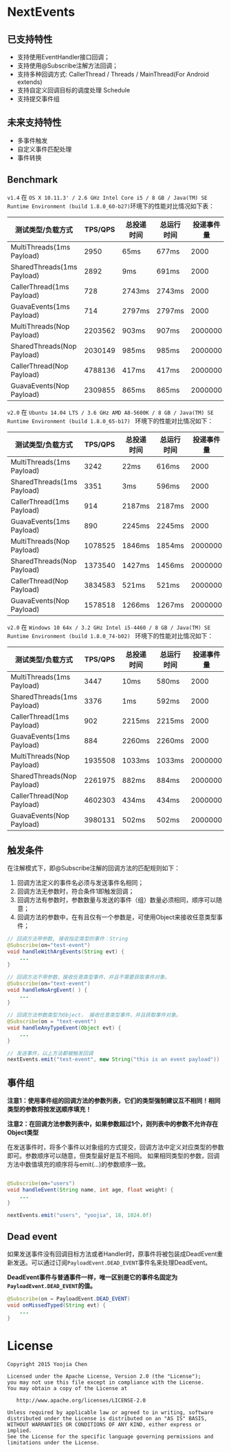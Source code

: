# NextEvents

## 已支持特性

- 支持使用EventHandler接口回调；
- 支持使用@Subscribe注解方法回调；
- 支持多种回调方式: CallerThread / Threads / MainThread(For Android extends)
- 支持自定义回调目标的调度处理 Schedule
- 支持提交事件组

## 未来支持特性

- 多事件触发
- 自定义事件匹配处理
- 事件转换

## Benchmark

`v1.4` 在 `OS X 10.11.3' / 2.6 GHz Intel Core i5 / 8 GB / Java(TM) SE Runtime Environment (build 1.8.0_60-b27)`环境下的性能对比情况如下表：

测试类型/负载方式| TPS/QPS | 总投递时间 | 总运行时间 | 投递事件量
----|----|----|----|----
MultiThreads(1ms Payload)	 | 2950		| 65ms		| 677ms		| 2000
SharedThreads(1ms Payload)	 | 2892		| 9ms		| 691ms		| 2000
CallerThread(1ms Payload)	 | 728		| 2743ms		| 2743ms		| 2000
GuavaEvents(1ms Payload)	 | 714		| 2797ms		| 2797ms		| 2000
MultiThreads(Nop Payload)	 | 2203562		| 903ms		| 907ms		| 2000000
SharedThreads(Nop Payload)	 | 2030149		| 985ms		| 985ms		| 2000000
CallerThread(Nop Payload)	 | 4788136		| 417ms		| 417ms		| 2000000
GuavaEvents(Nop Payload)	 | 2309855		| 865ms		| 865ms		| 2000000

`v2.0` 在 `Ubuntu 14.04 LTS / 3.6 GHz AMD A8-5600K / 8 GB / Java(TM) SE Runtime Environment (build 1.8.0_65-b17) ` 环境下的性能对比情况如下：

测试类型/负载方式| TPS/QPS | 总投递时间 | 总运行时间 | 投递事件量
----|----|----|----|----
MultiThreads(1ms Payload)	 | 3242		| 22ms		| 616ms		| 2000
SharedThreads(1ms Payload)	 | 3351		| 3ms		| 596ms		| 2000
CallerThread(1ms Payload)	 | 914		| 2187ms		| 2187ms		| 2000
GuavaEvents(1ms Payload)	 | 890		| 2245ms		| 2245ms		| 2000
MultiThreads(Nop Payload)	 | 1078525		| 1846ms	| 1854ms		| 2000000
SharedThreads(Nop Payload)	 | 1373540		| 1427ms	| 1456ms		| 2000000
CallerThread(Nop Payload)	 | 3834583		| 521ms		| 521ms	    	| 2000000
GuavaEvents(Nop Payload)	 | 1578518		| 1266ms	| 1267ms		| 2000000

`v2.0` 在 `Windows 10 64x / 3.2 GHz Intel i5-4460 / 8 GB / Java(TM) SE Runtime Environment (build 1.8.0_74-b02) ` 环境下的性能对比情况如下：

测试类型/负载方式| TPS/QPS | 总投递时间 | 总运行时间 | 投递事件量
----|----|----|----|----
MultiThreads(1ms Payload)	 | 3447		| 10ms		| 580ms		| 2000
SharedThreads(1ms Payload)	 | 3376		| 1ms		| 592ms		| 2000
CallerThread(1ms Payload)	 | 902		| 2215ms		| 2215ms		| 2000
GuavaEvents(1ms Payload)	 | 884		| 2260ms		| 2260ms		| 2000
MultiThreads(Nop Payload)	 | 1935508		| 1033ms	| 1033ms		| 2000000
SharedThreads(Nop Payload)	 | 2261975		| 882ms		| 884ms		| 2000000
CallerThread(Nop Payload)	 | 4602303		| 434ms		| 434ms		| 2000000
GuavaEvents(Nop Payload)	 | 3980131		| 502ms		| 502ms		| 2000000

## 触发条件

在注解模式下，即@Subscribe注解的回调方法的匹配规则如下：

1. 回调方法定义的事件名必须与发送事件名相同；
2. 回调方法无参数时，符合条件1即触发回调；
3. 回调方法有参数时，参数数量与发送的事件（组）数量必须相同，顺序可以随意；
4. 回调方法的参数中，在有且仅有一个参数是，可使用Object来接收任意类型事件；

```java
// 回调方法带参数, 接收指定类型的事件：String
@Subscribe(on="test-event")
void handleWithArgEvents(String evt) {
    ...
}

// 回调方法不带参数，接收任意类型事件，并且不需要获取事件对象。
@Subscribe(on="text-event")
void handleNoArgEvent( ) {
    ...
}

// 回调方法参数类型为Object， 接收任意类型事件，并且获取事件对象。
@Subscribe(on = "text-event")
void handleAnyTypeEvent(Object evt) {
    ...
}

// 发送事件，以上方法都被触发回调
nextEvents.emit("test-event", new String("this is an event payload"))

```

## 事件组

**注意1：使用事件组的回调方法的参数列表，它们的类型强制建议互不相同！相同类型的参数将按发送顺序填充！**

**注意2：在回调方法参数列表中，如果参数超过1个，则列表中的参数不允许存在Object类型**

在发送事件时，将多个事件以对象组的方式提交，回调方法中定义对应类型的参数即可。参数顺序可以随意，但类型最好是互不相同。
如果相同类型的参数，回调方法中数值填充的顺序将与emit(...)的参数顺序一致。

```java

@Subscribe(on="users")
void handleEvent(String name, int age, float weight) {
    ...
}

nextEvents.emit("users", "yoojia", 18, 1024.0f)

```

## Dead event

如果发送事件没有回调目标方法或者Handler时，原事件将被包装成DeadEvent重新发送。可以通过订阅`PayloadEvent.DEAD_EVENT`事件名来处理DeadEvent。

**DeadEvent事件与普通事件一样，唯一区别是它的事件名固定为`PayloadEvent.DEAD_EVENT`的值。**

```java
@Subscribe(on = PayloadEvent.DEAD_EVENT)
void onMissedTyped(String evt) {
    ...
}
```

# License

    Copyright 2015 Yoojia Chen

    Licensed under the Apache License, Version 2.0 (the "License");
    you may not use this file except in compliance with the License.
    You may obtain a copy of the License at

       http://www.apache.org/licenses/LICENSE-2.0

    Unless required by applicable law or agreed to in writing, software
    distributed under the License is distributed on an "AS IS" BASIS,
    WITHOUT WARRANTIES OR CONDITIONS OF ANY KIND, either express or implied.
    See the License for the specific language governing permissions and
    limitations under the License.
